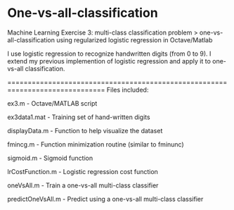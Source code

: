 # One-vs-all-classification
Machine Learning Exercise 3: multi-class classification problem > one-vs-all-classification using regularized logistic regression in Octave/Matlab

I use logistic regression to recognize handwritten digits (from 0 to 9). I extend my previous implemention of logistic regression and apply it to one-vs-all classification.

==============================================================================
Files included:

ex3.m - Octave/MATLAB script

ex3data1.mat - Training set of hand-written digits

displayData.m - Function to help visualize the dataset

fmincg.m - Function minimization routine (similar to fminunc)

sigmoid.m - Sigmoid function

lrCostFunction.m - Logistic regression cost function

oneVsAll.m - Train a one-vs-all multi-class classifier

predictOneVsAll.m - Predict using a one-vs-all multi-class classifier

